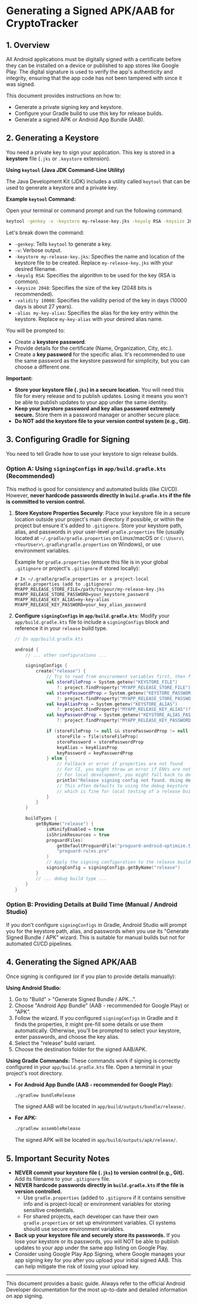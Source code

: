# Generating a Signed APK/AAB for CryptoTracker

## 1. Overview

All Android applications must be digitally signed with a certificate before they can be installed on a device or published to app stores like Google Play. The digital signature is used to verify the app's authenticity and integrity, ensuring that the app code has not been tampered with since it was signed.

This document provides instructions on how to:
- Generate a private signing key and keystore.
- Configure your Gradle build to use this key for release builds.
- Generate a signed APK or Android App Bundle (AAB).

## 2. Generating a Keystore

You need a private key to sign your application. This key is stored in a **keystore** file (`.jks` or `.keystore` extension).

**Using `keytool` (Java JDK Command-Line Utility)**

The Java Development Kit (JDK) includes a utility called `keytool` that can be used to generate a keystore and a private key.

**Example `keytool` Command:**

Open your terminal or command prompt and run the following command:

```bash
keytool -genkey -v -keystore my-release-key.jks -keyalg RSA -keysize 2048 -validity 10000 -alias my-key-alias
```

Let's break down the command:
-   `-genkey`: Tells `keytool` to generate a key.
-   `-v`: Verbose output.
-   `-keystore my-release-key.jks`: Specifies the name and location of the keystore file to be created. Replace `my-release-key.jks` with your desired filename.
-   `-keyalg RSA`: Specifies the algorithm to be used for the key (RSA is common).
-   `-keysize 2048`: Specifies the size of the key (2048 bits is recommended).
-   `-validity 10000`: Specifies the validity period of the key in days (10000 days is about 27 years).
-   `-alias my-key-alias`: Specifies the alias for the key entry within the keystore. Replace `my-key-alias` with your desired alias name.

You will be prompted to:
-   Create a **keystore password**.
-   Provide details for the certificate (Name, Organization, City, etc.).
-   Create a **key password** for the specific alias. It's recommended to use the same password as the keystore password for simplicity, but you can choose a different one.

**Important:**
-   **Store your keystore file (`.jks`) in a secure location.** You will need this file for every release and to publish updates. Losing it means you won't be able to publish updates to your app under the same identity.
-   **Keep your keystore password and key alias password extremely secure.** Store them in a password manager or another secure place.
-   **Do NOT add the keystore file to your version control system (e.g., Git).**

## 3. Configuring Gradle for Signing

You need to tell Gradle how to use your keystore to sign release builds.

### Option A: Using `signingConfigs` in `app/build.gradle.kts` (Recommended)

This method is good for consistency and automated builds (like CI/CD). However, **never hardcode passwords directly in `build.gradle.kts` if the file is committed to version control.**

1.  **Store Keystore Properties Securely**:
    Place your keystore file in a secure location outside your project's main directory if possible, or within the project but ensure it's added to `.gitignore`.
    Store your keystore path, alias, and passwords in your user-level `gradle.properties` file (usually located at `~/.gradle/gradle.properties` on Linux/macOS or `C:\Users\<YourUser>\.gradle\gradle.properties` on Windows), or use environment variables.

    Example for `gradle.properties` (ensure this file is in your global `.gitignore` or project's `.gitignore` if stored locally):
    ```properties
    # In ~/.gradle/gradle.properties or a project-local gradle.properties (add to .gitignore)
    MYAPP_RELEASE_STORE_FILE=/path/to/your/my-release-key.jks
    MYAPP_RELEASE_STORE_PASSWORD=your_keystore_password
    MYAPP_RELEASE_KEY_ALIAS=my-key-alias
    MYAPP_RELEASE_KEY_PASSWORD=your_key_alias_password
    ```

2.  **Configure `signingConfigs` in `app/build.gradle.kts`**:
    Modify your `app/build.gradle.kts` file to include a `signingConfigs` block and reference it in your `release` build type.

    ```kotlin
    // In app/build.gradle.kts

    android {
        // ... other configurations ...

        signingConfigs {
            create("release") {
                // Try to read from environment variables first, then from gradle.properties
                val storeFileProp = System.getenv("KEYSTORE_FILE")
                    ?: project.findProperty("MYAPP_RELEASE_STORE_FILE")?.toString()
                val storePasswordProp = System.getenv("KEYSTORE_PASSWORD")
                    ?: project.findProperty("MYAPP_RELEASE_STORE_PASSWORD")?.toString()
                val keyAliasProp = System.getenv("KEYSTORE_ALIAS")
                    ?: project.findProperty("MYAPP_RELEASE_KEY_ALIAS")?.toString()
                val keyPasswordProp = System.getenv("KEYSTORE_ALIAS_PASSWORD")
                    ?: project.findProperty("MYAPP_RELEASE_KEY_PASSWORD")?.toString()

                if (storeFileProp != null && storePasswordProp != null && keyAliasProp != null && keyPasswordProp != null) {
                    storeFile = file(storeFileProp)
                    storePassword = storePasswordProp
                    keyAlias = keyAliasProp
                    keyPassword = keyPasswordProp
                } else {
                    // Fallback or error if properties are not found
                    // For CI, you might throw an error if ENVs are not set.
                    // For local development, you might fall back to debug signing or skip.
                    println("Release signing config not found. Using debug signing for release build.")
                    // This often defaults to using the debug keystore if not explicitly set,
                    // which is fine for local testing of a release build but not for actual publishing.
                }
            }
        }

        buildTypes {
            getByName("release") {
                isMinifyEnabled = true
                isShrinkResources = true
                proguardFiles(
                    getDefaultProguardFile("proguard-android-optimize.txt"),
                    "proguard-rules.pro"
                )
                // Apply the signing configuration to the release build type
                signingConfig = signingConfigs.getByName("release")
            }
            // ... debug build type ...
        }
    }
    ```

### Option B: Providing Details at Build Time (Manual / Android Studio)

If you don't configure `signingConfigs` in Gradle, Android Studio will prompt you for the keystore path, alias, and passwords when you use its "Generate Signed Bundle / APK" wizard. This is suitable for manual builds but not for automated CI/CD pipelines.

## 4. Generating the Signed APK/AAB

Once signing is configured (or if you plan to provide details manually):

**Using Android Studio:**
1.  Go to "Build" > "Generate Signed Bundle / APK...".
2.  Choose "Android App Bundle" (AAB - recommended for Google Play) or "APK".
3.  Follow the wizard. If you configured `signingConfigs` in Gradle and it finds the properties, it might pre-fill some details or use them automatically. Otherwise, you'll be prompted to select your keystore, enter passwords, and choose the key alias.
4.  Select the "release" build variant.
5.  Choose the destination folder for the signed AAB/APK.

**Using Gradle Commands:**
These commands work if signing is correctly configured in your `app/build.gradle.kts` file. Open a terminal in your project's root directory.

-   **For Android App Bundle (AAB - recommended for Google Play):**
    ```bash
    ./gradlew bundleRelease
    ```
    The signed AAB will be located in `app/build/outputs/bundle/release/`.

-   **For APK:**
    ```bash
    ./gradlew assembleRelease
    ```
    The signed APK will be located in `app/build/outputs/apk/release/`.

## 5. Important Security Notes

-   **NEVER commit your keystore file (`.jks`) to version control (e.g., Git).** Add its filename to your `.gitignore` file.
-   **NEVER hardcode passwords directly in `build.gradle.kts` if the file is version controlled.**
    -   Use `gradle.properties` (added to `.gitignore` if it contains sensitive info and is project-local) or environment variables for storing sensitive credentials.
    -   For shared projects, each developer can have their own `gradle.properties` or set up environment variables. CI systems should use secure environment variables.
-   **Back up your keystore file and securely store its passwords.** If you lose your keystore or its passwords, you will NOT be able to publish updates to your app under the same app listing on Google Play.
-   Consider using Google Play App Signing, where Google manages your app signing key for you after you upload your initial signed AAB. This can help mitigate the risk of losing your upload key.

---
This document provides a basic guide. Always refer to the official Android Developer documentation for the most up-to-date and detailed information on app signing.
